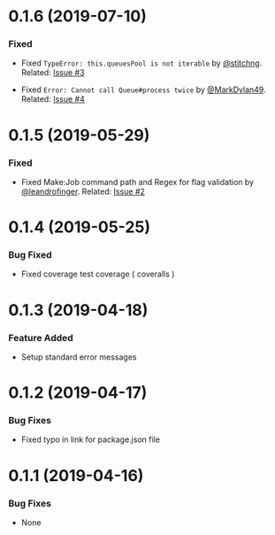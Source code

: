 <a name="0.1.6"></a>
# 0.1.6 (2019-07-10)

### Fixed
- Fixed `TypeError: this.queuesPool is not iterable` by [@stitchng](https://github.com/stitchng). Related: [Issue #3](https://github.com/stitchng/adonis-queue/issues/3)

- Fixed `Error: Cannot call Queue#process twice` by [@MarkDylan49](https://github.com/MarkDylan49). Related: [Issue #4](https://github.com/stitchng/adonis-queue/issues/4)

<a name="0.1.5"></a>
# 0.1.5 (2019-05-29)

### Fixed
- Fixed Make:Job command path and Regex for flag validation by [@leandrofinger](https://github.com/leandrofinger). Related: [Issue #2](https://github.com/stitchng/adonis-queue/issues/2)

<a name="0.1.4"></a>
# 0.1.4 (2019-05-25)

### Bug Fixed
- Fixed coverage test coverage ( coveralls )

<a name="0.1.3"></a>
# 0.1.3 (2019-04-18)

### Feature Added
- Setup standard error messages

<a name="0.1.2"></a>
# 0.1.2 (2019-04-17)

### Bug Fixes
- Fixed typo in link for package.json file

<a name="0.1.1"></a>
# 0.1.1 (2019-04-16)

### Bug Fixes
- None
